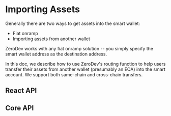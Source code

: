 # Importing Assets

Generally there are two ways to get assets into the smart wallet:

- Fiat onramp
- Importing assets from another wallet

ZeroDev works with any fiat onramp solution -- you simply specify the smart wallet address as the destination address.

In this doc, we describe how to use ZeroDev's routing function to help users transfer their assets from another wallet (presumably an EOA) into the smart account.  We support both same-chain and cross-chain transfers.

## React API

## Core API